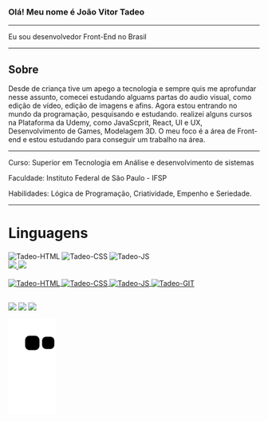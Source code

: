 ### Olá! Meu nome é João Vitor Tadeo
***
Eu sou desenvolvedor Front-End no Brasil
***
## Sobre
Desde de criança tive um apego a tecnologia e sempre quis me aprofundar nesse assunto, comecei estudando alguams partas do audio visual, como edição de vídeo, edição de imagens e afins.
Agora estou entrando no mundo da programação, pesquisando e estudando. realizei alguns cursos na Plataforma da Udemy, como JavaScprit, React, UI e UX, Desenvolvimento de Games, Modelagem 3D.
O meu foco é a área de Front-end e estou estudando para conseguir um trabalho na área.
***
Curso: Superior em Tecnologia em Análise e desenvolvimento de sistemas

Faculdade: Instituto Federal de São Paulo - IFSP

Habilidades: Lógica de Programação, Criatividade, Empenho e Seriedade.
***
# Linguagens

<img align="center" alt="Tadeo-HTML" height="30" width="40" src="https://cdn.jsdelivr.net/gh/devicons/devicon/icons/html5/html5-original.svg">
<img align="center" alt="Tadeo-CSS" height="30" width="40" src="https://cdn.jsdelivr.net/gh/devicons/devicon/icons/css3/css3-original.svg">
<img align="center" alt="Tadeo-JS" height="30" width="40" src="https://cdn.jsdelivr.net/gh/devicons/devicon/icons/javascript/javascript-original.svg">
  
<div>
  <a href="https://github.com/JvTadeo">
  <img height="180em" src="https://github-readme-stats.vercel.app/api?username=JvTadeo&show_icons=true&theme=tokyonight&include_all_commits=true&count_private=true"/>
  <img height="180em" src="https://github-readme-stats.vercel.app/api/top-langs/?username=JvTadeo&layout=compact&langs_count=7&theme=tokyonight"/>
</div>

<div style="display: inline_block"><br>
  <img align="center" alt="Tadeo-HTML" height="30" width="40" src="https://cdn.jsdelivr.net/gh/devicons/devicon/icons/html5/html5-original.svg">
  <img align="center" alt="Tadeo-CSS" height="30" width="40" src="https://cdn.jsdelivr.net/gh/devicons/devicon/icons/css3/css3-original.svg">
  <img align="center" alt="Tadeo-JS" height="30" width="40" src="https://cdn.jsdelivr.net/gh/devicons/devicon/icons/javascript/javascript-original.svg">
  <img align="center" alt="Tadeo-GIT" height="30" width="40" src="https://cdn.jsdelivr.net/gh/devicons/devicon/icons/git/git-original.svg">
</div>
  
  ##
  
  <div> 
  <a href="https://www.instagram.com/jvitortadeo/" target="_blank"><img src="https://img.shields.io/badge/-Instagram-%23E4405F?style=for-the-badge&logo=instagram&logoColor=white" target="_blank"></a>
  <a href = "mailto:joao.tadeov@gmail.com"><img src="https://img.shields.io/badge/-Gmail-%23333?style=for-the-badge&logo=gmail&logoColor=white" target="_blank"></a>
  <a href="www.linkedin.com/in/joao-vitor-tadeo/" target="_blank"><img src="https://img.shields.io/badge/-LinkedIn-%230077B5?style=for-the-badge&logo=linkedin&logoColor=white" target="_blank"></a> 
 
![Snake animation](https://github.com/JvTadeo/JvTadeo/blob/output/github-contribution-grid-snake.svg)
 
</div>
